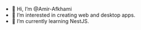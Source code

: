 - 👋 Hi, I’m @Amir-Afkhami
- 👀 I’m interested in creating web and desktop apps.
- 🌱 I’m currently learning NestJS.

<!---
Amir-Afkhami/Amir-Afkhami is a ✨ special ✨ repository because its `README.md` (this file) appears on your GitHub profile.
You can click the Preview link to take a look at your changes.
--->
